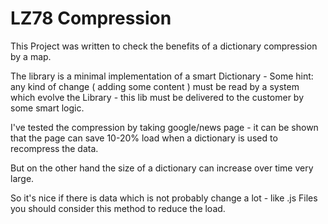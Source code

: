 
# LZ78 Compression 


This Project was written to check the benefits of a dictionary compression
by a map. 

The library is a minimal implementation of a smart Dictionary -
Some hint: any kind of change ( adding some content ) must be read by 
a system which evolve the Library - this lib must be delivered to the customer 
by some smart logic.

I've tested the compression by taking google/news page - it can be shown 
that the page can save 10-20% load when a dictionary is used to recompress the data. 

But on the other hand the size of a dictionary can increase over time 
very large.

So it's nice if there is data which is not probably change a lot - like .js Files 
you should consider this method to reduce the load. 



